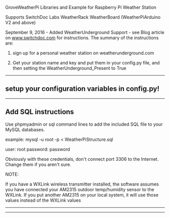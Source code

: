 GroveWeatherPi Libraries and Example for Raspberry Pi Weather Station

Supports SwitchDoc Labs WeatherRack WeatherBoard (WeatherPiArduino V2 and above)


September 9, 2016 - Added WeatherUnderground Support - see Blog article on www.switchdoc.com for instructions.   The summary of the instructions are:

1) sign up for a personal weather station on weatherunderground.com

2) Get your station name and key and put them in your config.py file, and then setting the WeatherUnderground_Present to True

-----------
setup your configuration variables in config.py!
-----------

--------
Add SQL instructions
----------

Use phpmyadmin or sql command lines to add the included SQL file to your MySQL databases.

example:   mysql -u root -p < WeatherPiStructure.sql

user:  root
password: password

Obviously with these credentials, don't connect port 3306 to the Internet.   Change them if you aren't sure.

NOTE:

If you have a WXLink wireless transmitter installed, the software assumes you have connected your AM2315 outdoor temp/humidity sensor to the WXLink.  If you put another AM2315 on your local system, it will use those values instead of the WXLink values

----------

----------
